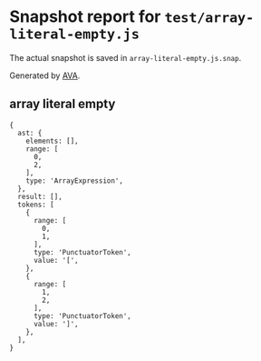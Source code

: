 # Snapshot report for `test/array-literal-empty.js`

The actual snapshot is saved in `array-literal-empty.js.snap`.

Generated by [AVA](https://ava.li).

## array literal empty

    {
      ast: {
        elements: [],
        range: [
          0,
          2,
        ],
        type: 'ArrayExpression',
      },
      result: [],
      tokens: [
        {
          range: [
            0,
            1,
          ],
          type: 'PunctuatorToken',
          value: '[',
        },
        {
          range: [
            1,
            2,
          ],
          type: 'PunctuatorToken',
          value: ']',
        },
      ],
    }
